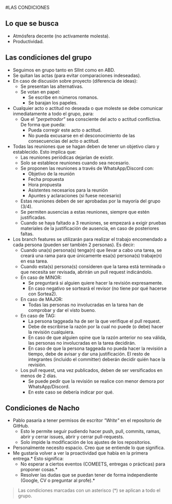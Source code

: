 #LAS CONDICIONES
## Lo que se busca
- Atmósfera decente (no activamente molesta).
- Productividad.

## Las condiciones del grupo
- Seguimos en grupo tanto en SIInt como en ABD.
- Se quitan las actas (para evitar comparaciones indeseadas).
- En caso de discusión sobre proyecto (diferencia de ideas):
	- Se presentan las alternativas.
	- Se votan en papel:
		- Se escribe en números romanos.
		- Se barajan los papeles.
- Cualquier acto o actitud no deseada o que moleste se debe comunicar inmediatamente a todo el grupo, para:
	- Que el *"perpetrador"* sea consciente del acto o actitud conflictiva. De forma que pueda:
		- Pueda corregir este acto o actitud.
		- No pueda excusarse en el desconocimiento de las consecuencias del acto o actitud.
- Todas las reuniones que se hagan deben de tener un objetivo claro y establecido. Esto implica que:
	- Las reuniones periódicas dejarían de existir.
	- Solo se establece reuniones cuando sea necesario.
	- Se proponen las reuniones a través de WhatsApp/Discord con:
		- Objetivo de la reunión
		- Fecha propuesta
		- Hora propuesta
		- Asistentes necesarios para la reunión
		- Apuntes y aclaraciones (si fuese necesario)
	- Estas reuniones deben de ser aprobadas por la mayoría del grupo (3/4).
	- Se permiten ausencias a estas reuniones, siempre que estén justificadas.
	- Cuando se haya faltado a 3 reuniones, se empezará a exigir pruebas materiales de la justificación de ausencia, en caso de posteriores faltas.
- Los branch features se utilizarán para realizar el trabajo encomendado a cada persona (pueden ser también 2 personas). Es decir:
	- Cuando una(s) persona(s) tenga(n) que llevar a cabo una tarea, se creará una rama para que únicamente esa(s) persona(s) trabaje(n) en esa tarea.
	- Cuando esta(s) persona(s) consideren que la tarea está terminada o que necesita ser revisada, abrirán un pull request indicándolo.
	- En caso de MINOR:
		- Se preguntará si alguien quiere hacer la revisión expresamente.
		- En caso negativo se sorteará el revisor (no tiene por qué hacerse con Sortea2).
	- En caso de MAJOR:
		- Todas las personas no involucradas en la tarea han de comprobar y dar el visto bueno.
	- En caso de TAG:
		- La persona taggeada ha de ser la que verifique el pull request.
		- Debe de escribirse la razón por la cual no puede (o debe) hacer la revisión cualquiera.
		- En caso de que alguien opine que la razón anterior no sea válida, las personas no involucradas en la tarea decidirán.
		- En caso de que la persona taggeada no pueda hacer la revisión a tiempo, debe de avisar y dar una justificación. El resto de integrantes (incluido el committer) deberán decidir quién hace la revisión.
	- Los pull request, una vez publicados, deben de ser versificados en menos de 2 días.
		- Se puede pedir que la revisión se realice con menor demora por WhatsApp/Discord.
		- En este caso se debería indicar por qué.

## Condiciones de Nacho
- Pablo pasaría a tener permisos de escritor *"Write"* en el repositorio de GitHub.
	- Esto le permite seguir pudiendo hacer push, pull, commits, ramas, abrir y cerrar issues, abrir y cerrar pull-requests.
	- Solo impide la modificación de los ajustes de los repositorios.
- Personalmente necesito espacio. Creo que se entiende lo que significa.
- Me gustaría volver a ver la proactividad que había en la primera entrega.* Esto significa:
	- No esperar a ciertos eventos (COMEETS, entregas o prácticas) para proponer cosas.*
	- Resolver las dudas que se puedan tener de forma independiente (Google, CV o preguntar al profe).*

> Las condiciones marcadas con un asterisco (*) se aplican a todo el grupo.
